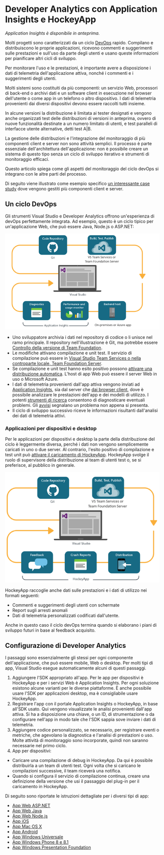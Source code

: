 <properties
	pageTitle="Developer Analytics"
	description="DevOps con Visual Studio, Application Insights e HockeyApp"
	authors="alancameronwills"
	services="application-insights"
    documentationCenter=""
	manager="douge"/>

<tags
	ms.service="application-insights"
	ms.workload="tbd"
	ms.tgt_pltfrm="ibiza"
	ms.devlang="na"
	ms.topic="article" 
	ms.date="05/18/2016"
	ms.author="awills"/>

# Developer Analytics con Application Insights e HockeyApp

*Application Insights è disponibile in anteprima.*

Molti progetti sono caratterizzati da un ciclo [DevOps](https://en.wikipedia.org/wiki/DevOps) rapido. Compilano e distribuiscono le proprie applicazioni, ricevono commenti e suggerimenti sulle prestazioni e sull'uso da parte degli utenti e usano queste informazioni per pianificare altri cicli di sviluppo.

Per monitorare l'uso e le prestazioni, è importante avere a disposizione i dati di telemetria dell'applicazione attiva, nonché i commenti e i suggerimenti degli utenti.

Molti sistemi sono costituiti da più componenti: un servizio Web, processori di back-end o archivi dati e un software client in esecuzione nel browser dell'utente o come app in un telefono o altro dispositivo. I dati di telemetria provenienti dai diversi dispositivi devono essere raccolti tutti insieme.

In alcune versioni la distribuzione è limitata ai tester designati e vengono anche organizzati test delle distribuzioni di versioni in anteprima, ovvero di nuove funzionalità destinate a un numero limitato di utenti, e test paralleli di interfacce utente alternative, detti test A|B.

La gestione delle distribuzioni e l'integrazione del monitoraggio di più componenti client e server non sono attività semplici. Il processo è parte essenziale dell'architettura dell'applicazione: non è possibile creare un sistema di questo tipo senza un ciclo di sviluppo iterativo e strumenti di monitoraggio efficaci.

Questo articolo spiega come gli aspetti del monitoraggio del ciclo devOps si integrano con le altre parti del processo.

Di seguito viene illustrato come esempio specifico [un interessante case study](http://aka.ms/mydrivingdocs) dove vengono gestiti più componenti client e server.

## Un ciclo DevOps

Gli strumenti Visual Studio e Developer Analytics offrono un'esperienza di devOps perfettamente integrata. Ad esempio, questo è un ciclo tipico per un'applicazione Web, che può essere Java, Node.js o ASP.NET:

![Ciclo devops app Web](./media/app-insights-developer-analytics/040.png)

* Uno sviluppatore archivia i dati nel repository di codice o li unisce nel ramo principale. Il repository nell'illustrazione è Git, ma potrebbe essere [Controllo della versione di Team Foundation](https://www.visualstudio.com/docs/tfvc/overview).
* Le modifiche attivano compilazione e unit test. Il servizio di compilazione può essere in [Visual Studio Team Services o nella controparte locale, Team Foundation Server](https://www.visualstudio.com/docs/vsts-tfs-overview). 
* Se compilazione e unit test hanno esito positivo possono [attivare una distribuzione automatica](https://www.visualstudio.com/docs/release/author-release-definition/more-release-definition). L'host di app Web può essere il server Web in uso o Microsoft Azure. 
* I dati di telemetria provenienti dall'app attiva vengono inviati ad [Application Insights](app-insights-overview.md), sia dal server che [dai browser client](app-insights-javascript.md), dove è possibile analizzare le prestazioni dell'app e dei modelli di utilizzo. I potenti [strumenti di ricerca](app-insights-analytics.md) consentono di diagnosticare eventuali problemi. Gli [avvisi](app-insights-alerts.md) segnalano un problema non appena si presenta. 
* Il ciclo di sviluppo successivo riceve le informazioni risultanti dall'analisi dei dati di telemetria attivi.

### Applicazioni per dispositivi e desktop

Per le applicazioni per dispositivi e desktop la parte della distribuzione del ciclo è leggermente diversa, perché i dati non vengono semplicemente caricati in uno o due server. Al contrario, l'esito positivo di compilazione e test unit può [attivare il caricamento di HockeyApp](https://support.hockeyapp.net/kb/third-party-bug-trackers-services-and-webhooks/how-to-use-hockeyapp-with-visual-studio-team-services-vsts-or-team-foundation-server-tfs). HockeyApp svolge il ruolo di supervisore della distribuzione al team di utenti test o, se si preferisce, al pubblico in generale.


![Ciclo devops app dispositivo](./media/app-insights-developer-analytics/030.png)

HockeyApp raccoglie anche dati sulle prestazioni e i dati di utilizzo nei formati seguenti:

* Commenti e suggerimenti degli utenti con schermate
* Report sugli arresti anomali
* Dati di telemetria personalizzati codificati dall'utente.

Anche in questo caso il ciclo devOps termina quando si elaborano i piani di sviluppo futuri in base al feedback acquisito.


## Configurazione di Developer Analytics

I passaggi sono essenzialmente gli stessi per ogni componente dell'applicazione, che può essere mobile, Web o desktop. Per molti tipi di app, Visual Studio esegue automaticamente alcuni di questi passaggi.

1. Aggiungere l'SDK appropriato all'app. Per le app per dispositivi è HockeyApp e per i servizi Web è Application Insights. Per ogni soluzione esistono alcune varianti per le diverse piattaforme. È anche possibile usare l'SDK per applicazioni desktop, ma è consigliabile usare HockeyApp.
2. Registrare l'app con il portale Application Insights o HockeyApp, in base all'SDK usato. Qui vengono visualizzate le analisi provenienti dall'app attiva. Si ha a disposizione una chiave, o un ID, di strumentazione o da configurare nell'app in modo tale che l'SDK sappia sove inviare i dati di telemetria.
3. Aggiungere codice personalizzato, se necessario, per registrare eventi o metriche, che agevolano la diagnostica e l'analisi di prestazioni o uso. Molte attività di monitoraggio sono incorporate, quindi non saranno necessarie nel primo ciclo.
3. App per dispositivi:
 * Caricare una compilazione di debug in HockeyApp. Da qui è possibile distribuirla a un team di utenti test. Ogni volta che si caricano le compilazioni successive, il team riceverà una notifica.
 * Quando si configura il servizio di compilazione continua, creare una definizione della versione che usi il passaggio del plug-in per il caricamento in HockeyApp.
 
Di seguito sono riportate le istruzioni dettagliate per i diversi tipi di app:

* [App Web ASP.NET](app-insights-asp-net.md) 
* [App Web Java](app-insights-java-get-started.md)
* [App Web Node.js](https://github.com/Microsoft/ApplicationInsights-node.js)
* [App iOS](https://support.hockeyapp.net/kb/client-integration-ios-mac-os-x-tvos/hockeyapp-for-ios)
* [App Mac OS X](https://support.hockeyapp.net/kb/client-integration-ios-mac-os-x-tvos/hockeyapp-for-mac-os-x)
* [App Android](https://support.hockeyapp.net/kb/client-integration-android/hockeyapp-for-android-sdk)
* [App Windows Universale](https://support.hockeyapp.net/kb/client-integration-windows-and-windows-phone/how-to-create-an-app-for-uwp)
* [App Windows Phone 8 e 8.1](https://support.hockeyapp.net/kb/client-integration-windows-and-windows-phone/hockeyapp-for-windows-phone-silverlight-apps-80-and-81)
* [App Windows Presentation Foundation](https://support.hockeyapp.net/kb/client-integration-windows-and-windows-phone/hockeyapp-for-windows-wpf-apps)

<!---HONumber=AcomDC_0525_2016-->